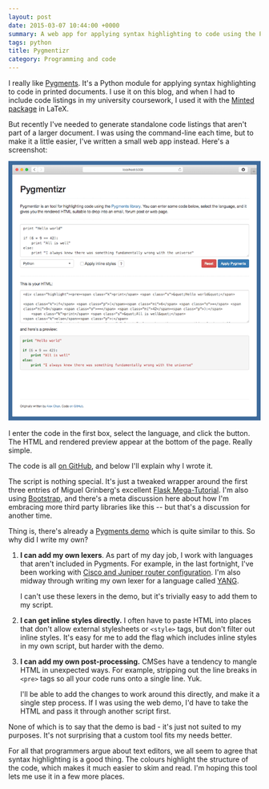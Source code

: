 ```yaml
---
layout: post
date: 2015-03-07 10:44:00 +0000
summary: A web app for applying syntax highlighting to code using the Pygments library.
tags: python
title: Pygmentizr
category: Programming and code
---
```


I really like [Pygments][pyg]. It's a Python module for applying syntax highlighting to code in printed documents. I use it on this blog, and when I had to include code listings in my university coursework, I used it with the [Minted package][mint] in LaTeX.

But recently I've needed to generate standalone code listings that aren't part of a larger document. I was using the command-line each time, but to make it a little easier, I've written a small web app instead. Here's a screenshot:

![A web app titled "Pygmentizr", with a text area for entering code, another text area with some HTML code, and a rendered code block.](/images/2015/pygmentizr.png)

I enter the code in the first box, select the language, and click the button. The HTML and rendered preview appear at the bottom of the page. Really simple.

The code is all [on GitHub][git], and below I'll explain why I wrote it.

<!-- summary -->

The script is nothing special. It's just a tweaked wrapper around the first three entries of Miguel Grinberg's excellent [Flask Mega-Tutorial][flask]. I'm also using [Bootstrap][boot], and there's a meta discussion here about how I'm embracing more third party libraries like this -- but that's a discussion for another time.

Thing is, there's already a [Pygments demo][demo] which is quite similar to this. So why did I write my own?

1.  **I can add my own lexers**. As part of my day job, I work with languages that aren't included in Pygments. For example, in the last fortnight, I've been working with [Cisco and Juniper router configuration][cisco]. I'm also midway through writing my own lexer for a language called [YANG][yang].

    I can't use these lexers in the demo, but it's trivially easy to add them to my script.

2.  **I can get inline styles directly.** I often have to paste HTML into places that don't allow external stylesheets or `<style>` tags, but don't filter out inline styles. It's easy for me to add the flag which includes inline styles in my own script, but harder with the demo.

3.  **I can add my own post-processing.** CMSes have a tendency to mangle HTML in unexpected ways. For example, stripping out the line breaks in `<pre>` tags so all your code runs onto a single line. Yuk.

    I'll be able to add the changes to work around this directly, and make it a single step process. If I was using the web demo, I'd have to take the HTML and pass it through another script first.

None of which is to say that the demo is bad - it's just not suited to my purposes. It's not surprising that a custom tool fits my needs better.

For all that programmers argue about text editors, we all seem to agree that syntax highlighting is a good thing. The colours highlight the structure of the code, which makes it much easier to skim and read. I'm hoping this tool lets me use it in a few more places.

[pyg]: http://pygments.org/
[mint]: https://github.com/gpoore/minted
[git]: https://github.com/alexwlchan/pygmentizr
[flask]: http://blog.miguelgrinberg.com/post/the-flask-mega-tutorial-part-iii-web-forms
[demo]: http://pygments.org/demo/
[cisco]: https://github.com/nemith/pygments-routerlexers
[yang]: https://tools.ietf.org/html/rfc6020
[boot]: http://getbootstrap.com/
